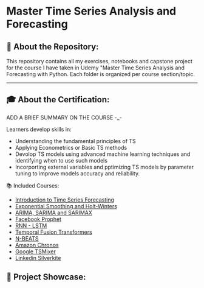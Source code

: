 # Master Time Series Analysis and Forecasting

## 📁 About the Repository:
This repository contains all my exercises, notebooks and capstone project for the course I have taken in Udemy "Master Time Series Analysis and Forecasting with Python. Each folder is organized per course section/topic.

---

## 🎓 About the Certification:
ADD A BRIEF SUMMARY ON THE COURSE -_-

Learners develop skills in:
- Understanding the fundamental principles of TS
- Applying Econometrics or Basic TS methods
- Devolop TS models using advanced machine learning techniques and identifying when to use such models
- Incorporting external variables and pptimizing TS models by parameter tuning to improve models accuracy and reliability.

📚 Included Courses:
- [Introduction to Time Series Forecasting](https://github.com/jenelaineDC/Master-Time-Series-Analysis-Forecasting/tree/main/Introduction%20to%20Time%20Series)
- [Exponential Smoothing and Holt-Winters](https://github.com/jenelaineDC/Master-Time-Series-Analysis-Forecasting/tree/main/Exponential%20Smoothing%20and%20Holt-Winters)
- [ARIMA, SARIMA and SARIMAX](https://github.com/jenelaineDC/Master-Time-Series-Analysis-Forecasting/tree/main/ARIMA%2C%20SARIMA%2C%20SARIMAX)
- [Facebook Prophet](https://github.com/jenelaineDC/Master-Time-Series-Analysis-Forecasting/tree/main/PROPHET)
- [RNN - LSTM](https://github.com/jenelaineDC/Master-Time-Series-Analysis-Forecasting/tree/main/RNN%20-%20LSTM)
- [Temporal Fusion Transformers](https://github.com/jenelaineDC/Master-Time-Series-Analysis-Forecasting/tree/main/TFT)
- [N-BEATS](https://github.com/jenelaineDC/Master-Time-Series-Analysis-Forecasting/tree/main/N-BEATS)
- [Amazon Chronos](https://github.com/jenelaineDC/Master-Time-Series-Analysis-Forecasting/tree/main/AMAZON%20CHRONOS)
- [Google TSMixer](https://github.com/jenelaineDC/Master-Time-Series-Analysis-Forecasting/tree/main/GOOGLE%20TSMIXER)
- [Linkedin Silverkite](https://github.com/jenelaineDC/Master-Time-Series-Analysis-Forecasting/tree/main/Linkedin%20Silverkite)

## 🧪 Project Showcase:
